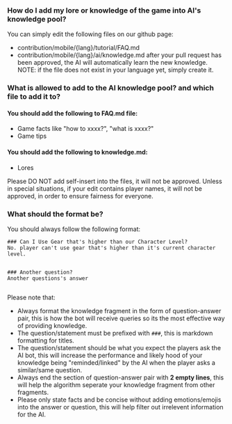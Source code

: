 

### How do I add my lore or knowledge of the game into AI's knowledge pool?
You can simply edit the following files on our github page:
- contribution/mobile/{lang}/tutorial/FAQ.md
- contribution/mobile/{lang}/ai/knowledge.md
after your pull request has been approved, the AI will automatically learn the new knowledge.
NOTE: if the file does not exist in your language yet, simply create it.

### What is allowed to add to the AI knowledge pool? and which file to add it to?
#### You should add the following to FAQ.md file:
- Game facts like "how to xxxx?", "what is xxxx?"
- Game tips

#### You should add the following to knowledge.md:
- Lores 

Please DO NOT add self-insert into the files, it will not be approved.
Unless in special situations, if your edit contains player names, it will not be approved, in order to ensure fairness for everyone. 

### What should the format be?
You should always follow the following format:
```
### Can I Use Gear that's higher than our Character Level?
No. player can't use gear that's higher than it's current character level.


### Another question?
Another questions's answer


```
Please note that: 
- Always format the knowledge fragment in the form of question-answer pair, this is how the bot will receive queries so its the most effective way of providing knowledge.
- The question/statement must be prefixed with `###`, this is markdown formatting for titles.
- The question/statement should be what you expect the players ask the AI bot, this will increase the performance and likely hood of your knowledge being "reminded/linked" by the AI when the player asks a similar/same question.
- Always end the section of question-answer pair with **2 empty lines**, this will help the algorithm seperate your knowledge fragment from other fragments.
- Please only state facts and be concise without adding emotions/emojis into the answer or question, this will help filter out irrelevent information for the AI.